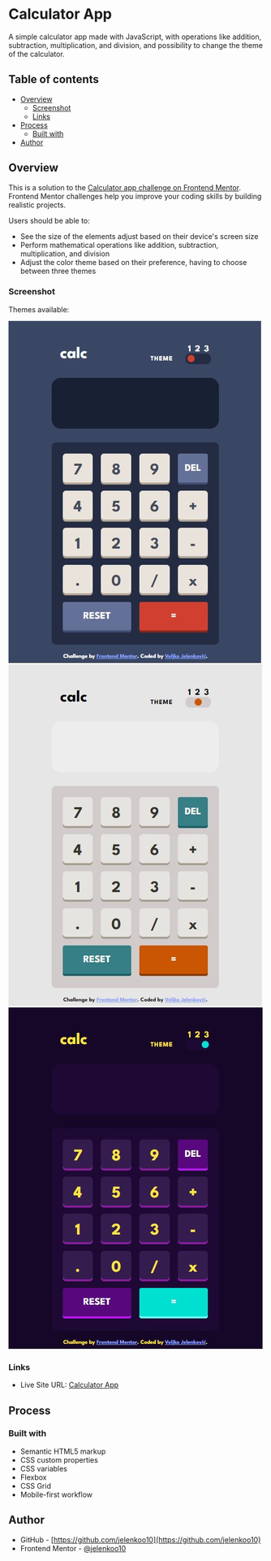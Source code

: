 # Calculator App

A simple calculator app made with JavaScript, with operations like addition, subtraction, multiplication, and division, and possibility to change the theme of the calculator.

## Table of contents

- [Overview](#overview)
  - [Screenshot](#screenshot)
  - [Links](#links)
- [Process](#process)
  - [Built with](#built-with)
- [Author](#author)

## Overview

This is a solution to the [Calculator app challenge on Frontend Mentor](https://www.frontendmentor.io/challenges/calculator-app-9lteq5N29/). Frontend Mentor challenges help you improve your coding skills by building realistic projects. 

Users should be able to:

- See the size of the elements adjust based on their device's screen size
- Perform mathematical operations like addition, subtraction, multiplication, and division
- Adjust the color theme based on their preference, having to choose between three themes

### Screenshot

Themes available:

![](./images/mobile-1.jpg)
![](./images/mobile-2.jpg) 
![](./images/mobile-3.jpg)

### Links

- Live Site URL: [Calculator App](https://jelenkoo10.github.io/calculator_app/)


## Process

### Built with

- Semantic HTML5 markup
- CSS custom properties
- CSS variables
- Flexbox
- CSS Grid
- Mobile-first workflow

## Author

- GitHub - [https://github.com/jelenkoo10](https://github.com/jelenkoo10)
- Frontend Mentor - [@jelenkoo10](https://www.frontendmentor.io/profile/jelenkoo10)

